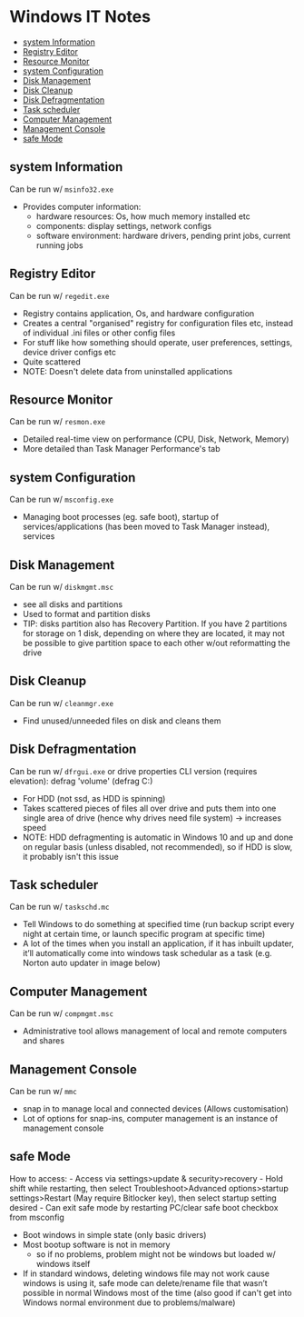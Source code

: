 # Windows IT Notes

- [system Information](##system-information)
- [Registry Editor](##registry-editor)
- [Resource Monitor](##resource-monitor)
- [system Configuration](##system-configuration)
- [Disk Management](##disk-management)
- [Disk Cleanup](##disk-cleanup)
- [Disk Defragmentation](##disk-defragmentation)
- [Task scheduler](##task-scheduler)
- [Computer Management](##computer-management)
- [Management Console](##management-console)
- [safe Mode](##safe-mode)

## system Information
Can be run w/ `msinfo32.exe`
- Provides computer information:
    - hardware resources: Os, how much memory installed etc
    - components: display settings, network configs
    - software environment: hardware drivers, pending print jobs, current running jobs

## Registry Editor
Can be run w/ `regedit.exe`
- Registry contains application, Os, and hardware configuration 
- Creates a central "organised" registry for configuration files etc, instead of individual .ini files or other config files
- For stuff like how something should operate, user preferences, settings, device driver configs etc
- Quite scattered
- NOTE: Doesn't delete data from uninstalled applications

## Resource Monitor
Can be run w/ `resmon.exe`
- Detailed real-time view on performance (CPU, Disk, Network, Memory)
- More detailed than Task Manager Performance's tab

## system Configuration
Can be run w/ `msconfig.exe`
- Managing boot processes (eg. safe boot), startup of services/applications (has been moved to Task Manager instead), services

## Disk Management
Can be run w/ `diskmgmt.msc`
- see all disks and partitions
- Used to format and partition disks
- TIP: disks partition also has Recovery Partition. If you have 2 partitions for storage on 1 disk, depending on where they are located, it may not be possible to give partition space to each other w/out reformatting the drive

## Disk Cleanup
Can be run w/ `cleanmgr.exe`
- Find unused/unneeded files on disk and cleans them

## Disk Defragmentation
Can be run w/ `dfrgui.exe` or drive properties
CLI version (requires elevation): defrag 'volume'  (defrag C:)
- For HDD (not ssd, as HDD is spinning)
- Takes scattered pieces of files all over drive and puts them into one single area of drive (hence why drives need file system) -> increases speed
- NOTE: HDD defragmenting is automatic in Windows 10 and up and done on regular basis (unless disabled, not recommended), so if HDD is slow, it probably isn't this issue

## Task scheduler
Can be run w/ `taskschd.mc`
- Tell Windows to do something at specified time (run backup script every night at certain time, or launch specific program at specific time)
- A lot of the times when you install an application, if it has inbuilt updater, it’ll automatically come into windows task schedular as a task (e.g. Norton auto updater in image below)

## Computer Management 
Can be run w/ `compmgmt.msc`
- Administrative tool allows management of local and remote computers and shares

## Management Console
Can be run w/ `mmc`
- snap in to manage local and connected devices (Allows customisation)
- Lot of options for snap-ins, computer management is an instance of management console

## safe Mode
How to access:
    - Access via settings>update & security>recovery
    - Hold shift while restarting, then select Troubleshoot>Advanced options>startup settings>Restart (May require Bitlocker key), then select startup setting desired
    - Can exit safe mode by restarting PC/clear safe boot checkbox from msconfig
- Boot windows in simple state (only basic drivers)
- Most bootup software is not in memory
    - so if no problems, problem might not be windows but loaded w/ windows itself
- If in standard windows, deleting windows file may not work cause windows is using it, safe mode can delete/rename file that wasn’t possible in normal Windows most of the time (also good if can't get into Windows normal environment due to problems/malware)

